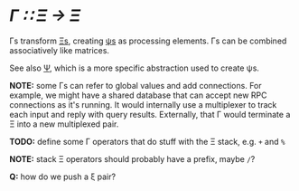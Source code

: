 # _Γ ∷ Ξ → Ξ_
Γs transform [Ξs](Xi.md), creating [ψs](psi.md) as processing elements. Γs can be combined associatively like matrices.

See also [Ψ](Psi.md), which is a more specific abstraction used to create ψs.

**NOTE:** some Γs can refer to global values and add connections. For example, we might have a shared database that can accept new RPC connections as it's running. It would internally use a multiplexer to track each input and reply with query results. Externally, that Γ would terminate a Ξ into a new multiplexed pair.


**TODO:** define some Γ operators that do stuff with the Ξ stack, e.g. `+` and `%`

**NOTE:** stack Ξ operators should probably have a prefix, maybe `/`?

**Q:** how do we push a ξ pair?

